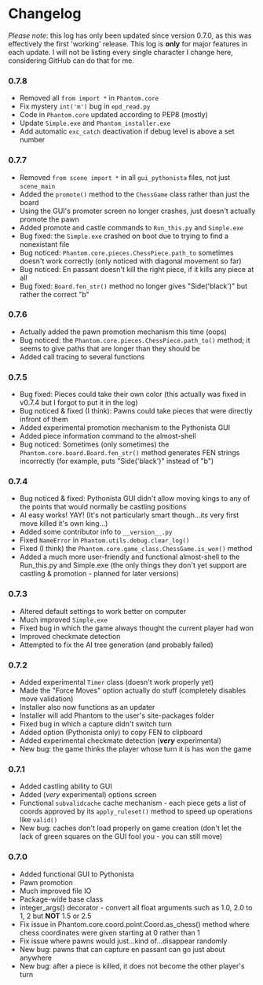 # Changelog
*Please note*: this log has only been updated since version 0.7.0, as this was effectively the first 'working' release.
This log is **only** for major features in each update.  I will not be listing every single character I change here, considering GitHub can do that for me.

### 0.7.8
 - Removed all `from import *` in `Phantom.core`
 - Fix mystery `int('m')` bug in `epd_read.py`
 - Code in `Phantom.core` updated according to PEP8 (mostly)
 - Update `Simple.exe` and `Phantom_installer.exe`
 - Add automatic `exc_catch` deactivation if debug level is above a set number

### 0.7.7
 - Removed `from scene import *` in all `gui_pythonista` files, not just `scene_main`
 - Added the `promote()` method to the `ChessGame` class rather than just the board
 - Using the GUI's promoter screen no longer crashes, just doesn't actually promote the pawn
 - Added promote and castle commands to `Run_this.py` and `Simple.exe`
 - Bug fixed: the `Simple.exe` crashed on boot due to trying to find a nonexistant file
 - Bug noticed: `Phantom.core.pieces.ChessPiece.path_to` sometimes doesn't work correctly (only noticed with diagonal movement so far)
 - Bug noticed: En passant doesn't kill the right piece, if it kills any piece at all
 - Bug fixed: `Board.fen_str()` method no longer gives "Side('black')" but rather the correct "b"

### 0.7.6
 - Actually added the pawn promotion mechanism this time (oops)
 - Bug noticed: the `Phantom.core.pieces.ChessPiece.path_to()` method; it seems to give paths that are longer than they should be
 - Added call tracing to several functions

### 0.7.5
 - Bug fixed: Pieces could take their own color (this actually was fixed in v0.7.4 but I forgot to put it in the log)
 - Bug noticed & fixed (I think): Pawns could take pieces that were directly infront of them
 - Added experimental promotion mechanism to the Pythonista GUI
 - Added piece information command to the almost-shell
 - Bug noticed: Sometimes (only sometimes) the `Phantom.core.board.Board.fen_str()` method generates FEN strings incorrectly (for example, puts "Side('black')" instead of "b")

### 0.7.4
 - Bug noticed & fixed: Pythonista GUI didn't allow moving kings to any of the points that would normally be castling positions
 - AI easy works! YAY! (It's not particularly smart though...its very first move killed it's own king...)
 - Added some contributor info to `__version__.py`
 - Fixed `NameError` in `Phantom.utils.debug.clear_log()`
 - Fixed (I think) the `Phantom.core.game_class.ChessGame.is_won()` method
 - Added a much more user-friendly and functional almost-shell to the Run_this.py and Simple.exe (the only things they don't yet support are castling & promotion - planned for later versions)

### 0.7.3
 - Altered default settings to work better on computer
 - Much improved `Simple.exe` 
 - Fixed bug in which the game always thought the current player had won
 - Improved checkmate detection
 - Attempted to fix the AI tree generation (and probably failed)

### 0.7.2
 - Added experimental `Timer` class (doesn't work properly yet)
 - Made the "Force Moves" option actually do stuff (completely disables move validation)
 - Installer also now functions as an updater
 - Installer will add Phantom to the user's site-packages folder
 - Fixed bug in which a capture didn't switch turn
 - Added option (Pythonista only) to copy FEN to clipboard
 - Added experimental checkmate detection (***very*** experimental)
 - New bug: the game thinks the player whose turn it is has won the game

### 0.7.1
 - Added castling ability to GUI
 - Added (*very* experimental) options screen
 - Functional `subvalidcache` cache mechanism - each piece gets a list of coords approved by its `apply_ruleset()` method to speed up operations like `valid()`
 - New bug: caches don't load properly on game creation (don't let the lack of green squares on the GUI fool you - you can still move)

### 0.7.0
 - Added functional GUI to Pythonista
 - Pawn promotion
 - Much improved file IO
 - Package-wide base class
 - integer_args() decorator - convert all float arguments such as 1.0, 2.0 to 1, 2 but **NOT** 1.5 or 2.5
 - Fix issue in Phantom.core.coord.point.Coord.as_chess() method where chess coordinates were given starting at 0 rather than 1
 - Fix issue where pawns would just...kind of...disappear randomly
 - New bug: pawns that can capture en passant can go just about anywhere
 - New bug: after a piece is killed, it does not become the other player's turn